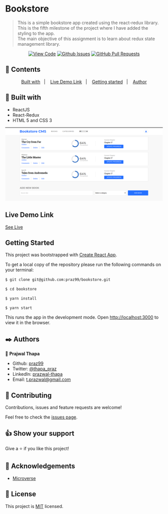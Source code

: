 # Bookstore

>This is a simple bookstore app created using the react-redux library.  
>This is the fifth milestone of the project where I have added the styling to the app.  
>The main objective of this assignment is to learn about redux state management library.
<div align="center">

[![View Code](https://img.shields.io/badge/View%20-Code-green)](https://github.com/praz99/bookstore)
[![Github Issues](https://img.shields.io/badge/GitHub-Issues-orange)](https://github.com/praz99/bookstore/issues)
[![GitHub Pull Requests](https://img.shields.io/badge/GitHub-Pull%20Requests-blue)](https://github.com/praz99/bookstore/pulls)

</div>

## 📝 Contents

<p align="center">
<a href="#with">Built with</a>&nbsp;&nbsp;&nbsp;|&nbsp;&nbsp;&nbsp;
<a href="#ll">Live Demo Link</a>&nbsp;&nbsp;&nbsp;|&nbsp;&nbsp;&nbsp;
<a href="#gs">Getting started</a>&nbsp;&nbsp;&nbsp;|&nbsp;&nbsp;&nbsp;
<a href="#author">Author</a>
</p>

## 🔧 Built with<a name = "with"></a>
- ReactJS
- React-Redux
- HTML 5 and CSS 3

![screenshot](src/images/img.png)

## Live Demo Link <a name = "ll"></a>

[See Live](https://praz-bookstore.herokuapp.com/)


## Getting Started <a name = "gs"></a>

This project was bootstrapped with [Create React App](https://github.com/facebook/create-react-app).

To get a local copy of the repository please run the following commands on your terminal:

```
$ git clone git@github.com:praz99/bookstore.git
```
```
$ cd bookstore
```

```
$ yarn install
```
```
$ yarn start
```

This runs the app in the development mode.
Open [http://localhost:3000](http://localhost:3000) to view it in the browser.
## ✒️  Authors <a name = "author"></a>

👤 **Prajwal Thapa**

- Github: [praz99](https://github.com/praz99)
- Twitter: [@thapa_praz](https://twitter.com/thapa_praz)
- LinkedIn: [prazwal-thapa](https://linkedin.com/in/prazwal-thapa)
- Email: t.prazwal@gmail.com

## 🤝 Contributing

Contributions, issues and feature requests are welcome!

Feel free to check the [issues page](https://github.com/praz99/bookstore/issues).


## 👍 Show your support

Give a ⭐️ if you like this project!

## :clap: Acknowledgements

- [Microverse](https://www.microverse.org/)

## 📝 License

This project is [MIT](./LICENSE) licensed.
